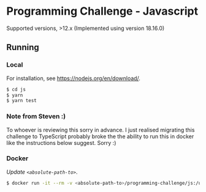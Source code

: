 # Programming Challenge - Javascript

Supported versions, >12.x (Implemented using version 18.16.0)

## Running

### Local

For installation, see https://nodejs.org/en/download/.

```bash
$ cd js
$ yarn
$ yarn test
```

### Note from Steven :)

To whoever is reviewing this sorry in advance. I just realised migrating this challenge to TypeScript probably broke the the ability to run this in docker like the instructions below suggest. Sorry :)

### Docker

_Update `<absolute-path-to>`_.

```bash
$ docker run -it --rm -v <absolute-path-to>/programming-challenge/js:/usr/programming-challenge -w /usr/programming-challenge node:lts-alpine node programming-challenge.js
```
